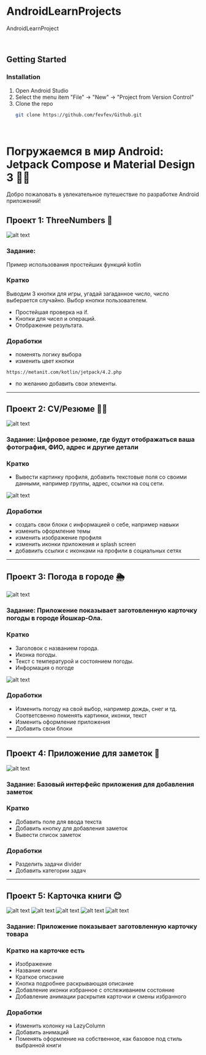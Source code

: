 # AndroidLearnProjects
 AndroidLearnProject

 </br>

<!-- GETTING STARTED -->
## Getting Started

### Installation

1. Open Android Studio
2. Select the menu item "File" -> "New" -> "Project from Version Control"
3. Clone the repo
   ```sh
   git clone https://github.com/fevfev/Github.git
   ```

</br>

# Погружаемся в мир Android: Jetpack Compose и Material Design 3 🌌📱

Добро пожаловать в увлекательное путешествие по разработке Android приложений!  

## Проект 1: ThreeNumbers 🧮

![alt text](image.png)

### Задание:
Пример использования простейших  функций kotlin

### Кратко

Выводим 3 кнопки для игры, угадай загаданное число, число выберается случайно. Выбор кнопки пользователем. 

- Простейшая проверка на if.
- Кнопки для чисел и операций.
- Отображение результата.

### Доработки 
- поменять логику выбора
- изменить цвет кнопки 
```
https://metanit.com/kotlin/jetpack/4.2.php
```
- по желанию добавить свои элементы.

---

## Проект 2: CV/Резюме 👨‍💼

![alt text](<Снимок экрана 2024-11-22 021710.png>)

### Задание: Цифровое резюме, где будут отображаться ваша фотография, ФИО, адрес и другие детали


### Кратко 
- Вывести картинку профиля, добавить текстовые поля со своими данными, например группы, адрес, ссылки на соц сети. 

![alt text](<Снимок экрана 2024-11-22 025724.png>)

### Доработки

- создать свои блоки с информацией о себе, например навыки
- изменить оформление темы 
- изменить изображение профиля
- изменить иконки приложения и splash screen
- добавиить ссылки с иконками на профили в социальных сетях

---

## Проект 3: Погода в городе 🌦️

![alt text](image-3.png)

### Задание: Приложение показывает заготовленную карточку погоды в городе Йошкар-Ола.


### Кратко 
- Заголовок с названием города.
- Иконка погоды.
- Текст с температурой и состоянием погоды.
- Информация о погоде

![alt text](image-2.png)

### Доработки
- Изменить погоду на свой выбор, например дождь, снег и тд. Соответсвенно поменять картинки, иконки, текст
- Изменить оформление приложения
- Добавить свои блоки


---

## Проект 4: Приложение для заметок 📝

![alt text](image-4.png)

### Задание: Базовый интерфейс приложения для добавления заметок


### Кратко 
- Добавить поле для ввода текста
- Добавить кнопку для добавления заметок
- Вывести список заметок

### Доработки

- Разделить задачи divider
- Добавить категории задач

---

## Проект 5: Карточка книги 😊
![alt text](image-5.png)
![alt text](image-6.png)
![alt text](image-7.png)
![alt text](image-8.png)
![alt text](image-9.png)
### Задание: Приложение показывает заготовленную карточку товара


### Кратко на карточке есть
- Изображение
- Название книги
- Краткое описание
- Кнопка подробнее раскрывающая описание
- Добавление иконки избранное с отслеживанием состояние
- Добавление анимации раскрытия карточки и смены избранного

### Доработки

- Изменить колонку на LazyColumn
- Добавить анимаций
- Поменять оформление на собственное, как базовое под стиль выбранной книги

